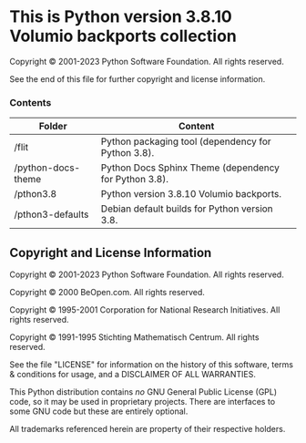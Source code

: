 This is Python version 3.8.10 Volumio backports collection
=========================

Copyright © 2001-2023 Python Software Foundation.  All rights reserved.

See the end of this file for further copyright and license information.

### Contents


| Folder             | Content                                                                   |
| -------------------- | --------------------------------------------------------------------------- |
| /flit             | Python packaging tool (dependency for Python 3.8). |
| /python-docs-theme | Python Docs Sphinx Theme (dependency for Python 3.8).                     |
| /pthon3.8          | Python version 3.8.10 Volumio backports.                                  |
| /pthon3-defaults   | Debian default builds for Python version 3.8.                                  |



Copyright and License Information
---------------------------------

Copyright © 2001-2023 Python Software Foundation.  All rights reserved.

Copyright © 2000 BeOpen.com.  All rights reserved.

Copyright © 1995-2001 Corporation for National Research Initiatives.  All
rights reserved.

Copyright © 1991-1995 Stichting Mathematisch Centrum.  All rights reserved.

See the file "LICENSE" for information on the history of this software, terms &
conditions for usage, and a DISCLAIMER OF ALL WARRANTIES.

This Python distribution contains *no* GNU General Public License (GPL) code,
so it may be used in proprietary projects.  There are interfaces to some GNU
code but these are entirely optional.

All trademarks referenced herein are property of their respective holders.
